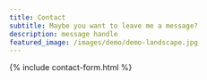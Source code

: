 ```yaml
---
title: Contact
subtitle: Maybe you want to leave me a message?
description: message handle
featured_image: /images/demo/demo-landscape.jpg
---
```


{% include contact-form.html %}

<!--
We've made a contact form that you can use with [Formspree](https://formspree.io/) to handle up to 50 submissions per month for free. You could also easily switch out the end-point to use another contact form service.
-->